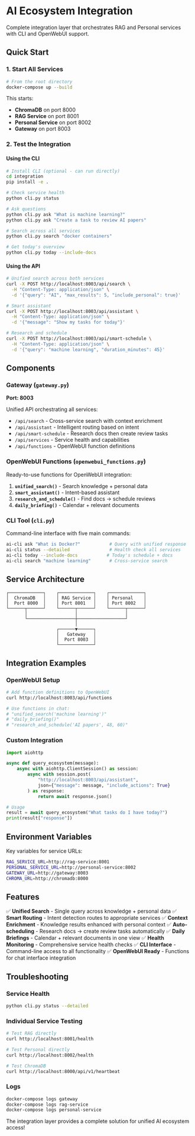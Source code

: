 # AI Ecosystem Integration

Complete integration layer that orchestrates RAG and Personal services with CLI and OpenWebUI support.

## Quick Start

### 1. Start All Services
```bash
# From the root directory
docker-compose up --build
```

This starts:
- **ChromaDB** on port 8000
- **RAG Service** on port 8001
- **Personal Service** on port 8002
- **Gateway** on port 8003

### 2. Test the Integration

#### Using the CLI
```bash
# Install CLI (optional - can run directly)
cd integration
pip install -e .

# Check service health
python cli.py status

# Ask questions
python cli.py ask "What is machine learning?"
python cli.py ask "Create a task to review AI papers"

# Search across all services
python cli.py search "docker containers"

# Get today's overview
python cli.py today --include-docs
```

#### Using the API
```bash
# Unified search across both services
curl -X POST http://localhost:8003/api/search \
  -H "Content-Type: application/json" \
  -d '{"query": "AI", "max_results": 5, "include_personal": true}'

# Smart assistant
curl -X POST http://localhost:8003/api/assistant \
  -H "Content-Type: application/json" \
  -d '{"message": "Show my tasks for today"}'

# Research and schedule
curl -X POST http://localhost:8003/api/smart-schedule \
  -H "Content-Type: application/json" \
  -d '{"query": "machine learning", "duration_minutes": 45}'
```

## Components

### Gateway (`gateway.py`)
**Port: 8003**

Unified API orchestrating all services:
- `/api/search` - Cross-service search with context enrichment
- `/api/assistant` - Intelligent routing based on intent
- `/api/smart-schedule` - Research docs then create review tasks
- `/api/services` - Service health and capabilities
- `/api/functions` - OpenWebUI function definitions

### OpenWebUI Functions (`openwebui_functions.py`)

Ready-to-use functions for OpenWebUI integration:

1. **`unified_search()`** - Search knowledge + personal data
2. **`smart_assistant()`** - Intent-based assistant
3. **`research_and_schedule()`** - Find docs → schedule reviews
4. **`daily_briefing()`** - Calendar + relevant documents

### CLI Tool (`cli.py`)

Command-line interface with five main commands:

```bash
ai-cli ask "What is Docker?"           # Query with unified response
ai-cli status --detailed               # Health check all services
ai-cli today --include-docs           # Today's schedule + docs
ai-cli search "machine learning"       # Cross-service search
```

## Service Architecture

```
┌─────────────┐    ┌─────────────┐    ┌─────────────┐
│  ChromaDB   │    │ RAG Service │    │ Personal    │
│  Port 8000  │    │ Port 8001   │    │ Port 8002   │
└──────┬──────┘    └──────┬──────┘    └──────┬──────┘
       │                  │                  │
       └──────────────────┼──────────────────┘
                          │
                   ┌──────▼──────┐
                   │   Gateway   │
                   │  Port 8003  │
                   └─────────────┘
```

## Integration Examples

### OpenWebUI Setup
```bash
# Add function definitions to OpenWebUI
curl http://localhost:8003/api/functions

# Use functions in chat:
# "unified_search('machine learning')"
# "daily_briefing()"
# "research_and_schedule('AI papers', 48, 60)"
```

### Custom Integration
```python
import aiohttp

async def query_ecosystem(message):
    async with aiohttp.ClientSession() as session:
        async with session.post(
            "http://localhost:8003/api/assistant",
            json={"message": message, "include_actions": True}
        ) as response:
            return await response.json()

# Usage
result = await query_ecosystem("What tasks do I have today?")
print(result["response"])
```

## Environment Variables

Key variables for service URLs:
```bash
RAG_SERVICE_URL=http://rag-service:8001
PERSONAL_SERVICE_URL=http://personal-service:8002
GATEWAY_URL=http://gateway:8003
CHROMA_URL=http://chromadb:8000
```

## Features

✅ **Unified Search** - Single query across knowledge + personal data
✅ **Smart Routing** - Intent detection routes to appropriate services
✅ **Context Enrichment** - Knowledge results enhanced with personal context
✅ **Auto-scheduling** - Research docs → create review tasks automatically
✅ **Daily Briefings** - Calendar + relevant documents in one view
✅ **Health Monitoring** - Comprehensive service health checks
✅ **CLI Interface** - Command-line access to all functionality
✅ **OpenWebUI Ready** - Functions for chat interface integration

## Troubleshooting

### Service Health
```bash
python cli.py status --detailed
```

### Individual Service Testing
```bash
# Test RAG directly
curl http://localhost:8001/health

# Test Personal directly
curl http://localhost:8002/health

# Test ChromaDB
curl http://localhost:8000/api/v1/heartbeat
```

### Logs
```bash
docker-compose logs gateway
docker-compose logs rag-service
docker-compose logs personal-service
```

The integration layer provides a complete solution for unified AI ecosystem access!